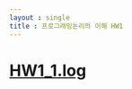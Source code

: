 ```yaml
---
layout : single
title : 프로그래밍논리의 이해 HW1
---
```



# [HW1_1.log](https://github.com/Jeong-yeojin/Jeong-yeojin.jithub.io/files/8425269/HW1_1.log)
